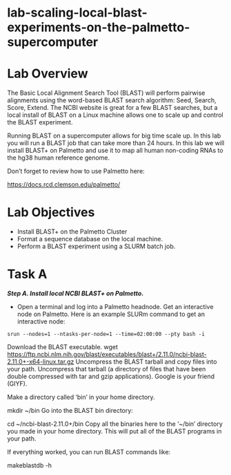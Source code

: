 # lab-scaling-local-blast-experiments-on-the-palmetto-supercomputer

# Lab Overview
The Basic Local Alignment Search Tool (BLAST) will perform pairwise alignments using the word-based BLAST search algorithm: Seed, Search, Score, Extend.  The NCBI website is great for a few BLAST searches, but a local install of BLAST on a Linux machine allows one to scale up and control the BLAST experiment. 

Running BLAST on a supercomputer allows for big time scale up.  In this lab you will run a BLAST job that can take more than 24 hours. In this lab we will install BLAST+ on Palmetto and use it to map all human non-coding RNAs to the hg38 human reference genome. 

Don’t forget to review how to use Palmetto here:

https://docs.rcd.clemson.edu/palmetto/

# Lab Objectives
* Install BLAST+ on the Palmetto Cluster
* Format a sequence database on the local machine.
* Perform a BLAST experiment using a SLURM batch job.

# Task A

***Step A. Install local NCBI BLAST+ on Palmetto.***

* Open a terminal and log into a Palmetto headnode.
Get an interactive node on Palmetto.  Here is an example SLURm command to get an interactive node:

```
srun --nodes=1 --ntasks-per-node=1 --time=02:00:00 --pty bash -i
```

Download the BLAST executable.
wget https://ftp.ncbi.nlm.nih.gov/blast/executables/blast+/2.11.0/ncbi-blast-2.11.0+-x64-linux.tar.gz
Uncompress the BLAST tarball and copy files into your path.
Uncompress that tarball (a directory of files that have been double compressed with tar and gzip applications). Google is your friend (GIYF).

Make a directory called ‘bin’ in your home directory. 

mkdir ~/bin
Go into the BLAST bin directory:

cd ~/ncbi-blast-2.11.0+/bin
Copy all the binaries here to the ‘~/bin’ directory you made in your home directory.  This will put all of the BLAST programs in your path. 

If everything worked, you can run BLAST commands like:

makeblastdb -h

